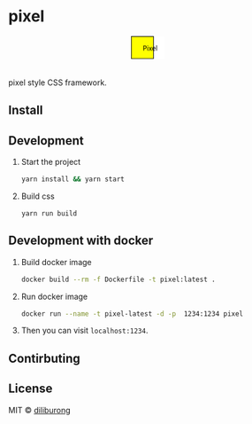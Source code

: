 # pixel

<p align="center">
<img src="./media/pixel-logo.png" width="60" /><br><br>
</P>

pixel style CSS framework.


## Install


## Development

1. Start the project
    ```bash
    yarn install && yarn start
    ```
2. Build css
    ```
    yarn run build
    ```



## Development with docker

1. Build docker image
    ```bash
    docker build --rm -f Dockerfile -t pixel:latest .
    ```

2. Run docker image
    ```bash
    docker run --name -t pixel-latest -d -p  1234:1234 pixel
    ```

3. Then you can visit `localhost:1234`.

## Contirbuting


## License

MIT © [diliburong](https://github.com/diliburong)
